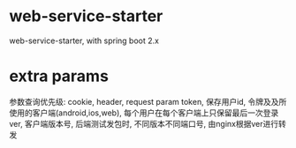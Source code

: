 # web-service-starter
web-service-starter, with spring boot 2.x

# extra params
参数查询优先级: cookie, header, request param
token, 保存用户id, 令牌及及所使用的客户端(android,ios,web), 每个用户在每个客户端上只保留最后一次登录  
ver, 客户端版本号, 后端测试发包时, 不同版本不同端口号, 由nginx根据ver进行转发  
